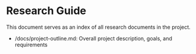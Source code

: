 # Research Guide

This document serves as an index of all research documents in the project.

- /docs/project-outline.md: Overall project description, goals, and requirements